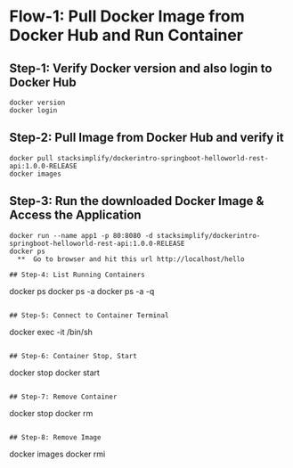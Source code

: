 # Flow-1: Pull Docker Image from Docker Hub and Run Container

## Step-1: Verify Docker version and also login to Docker Hub
```
docker version
docker login
```

## Step-2: Pull Image from Docker Hub and verify it
```
docker pull stacksimplify/dockerintro-springboot-helloworld-rest-api:1.0.0-RELEASE
docker images
```

## Step-3: Run the downloaded Docker Image & Access the Application
```
docker run --name app1 -p 80:8080 -d stacksimplify/dockerintro-springboot-helloworld-rest-api:1.0.0-RELEASE
docker ps
  **  Go to browser and hit this url http://localhost/hello

## Step-4: List Running Containers
```
docker ps
docker ps -a
docker ps -a -q
```

## Step-5: Connect to Container Terminal
```
docker exec -it <container-name> /bin/sh
```

## Step-6: Container Stop, Start 
```
docker stop <container-name>
docker start  <container-name>
```

## Step-7: Remove Container 
```
docker stop <container-name> 
docker rm <container-name>
```

## Step-8: Remove Image
```
docker images
docker rmi  <image-id>
```

